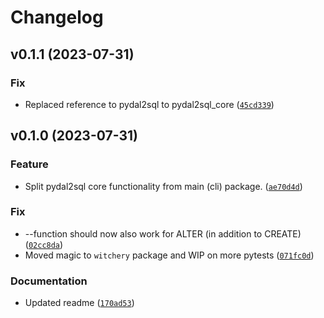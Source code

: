 # Changelog

<!--next-version-placeholder-->

## v0.1.1 (2023-07-31)
### Fix
* Replaced reference to pydal2sql to pydal2sql_core ([`45cd339`](https://github.com/robinvandernoord/pydal2sql-core/commit/45cd339b56c32a928a4b0ac5eb7746c7a905be71))

## v0.1.0 (2023-07-31)

### Feature

* Split pydal2sql core functionality from main (cli) package. ([`ae70d4d`](https://github.com/robinvandernoord/pydal2sql-core/commit/ae70d4d1f755f09c6db80c42c1806984c9a7ad25))

### Fix

* --function should now also work for ALTER (in addition to CREATE) ([`02cc8da`](https://github.com/robinvandernoord/pydal2sql-core/commit/02cc8dafc002db10e1e05a55a6e9664c59d0aac1))
* Moved magic to `witchery` package and WIP on more pytests ([`071fc0d`](https://github.com/robinvandernoord/pydal2sql-core/commit/071fc0d10039cec9fd777880c611f3b8ad12f027))

### Documentation

* Updated readme ([`170ad53`](https://github.com/robinvandernoord/pydal2sql-core/commit/170ad53d66f521263dca7715f12000bb3b458e92))
